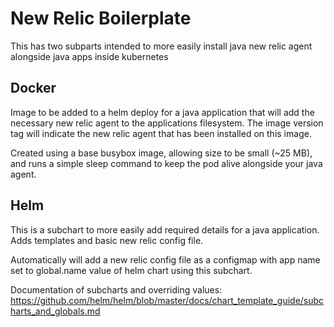 # New Relic Boilerplate

This has two subparts intended to more easily install java new relic agent alongside java apps inside kubernetes

## Docker
Image to be added to a helm deploy for a java application that will add the necessary new relic agent to the applications filesystem. The image version tag will indicate the new relic agent that has been installed on this image.

Created using a base busybox image, allowing size to be small (~25 MB), and runs a simple sleep command to keep the pod alive alongside your java agent.

## Helm
This is a subchart to more easily add required details for a java application. Adds templates and basic new relic config file. 

Automatically will add a new relic config file as a configmap with app name set to global.name value of helm chart using this subchart.

Documentation of subcharts and overriding values: https://github.com/helm/helm/blob/master/docs/chart_template_guide/subcharts_and_globals.md
